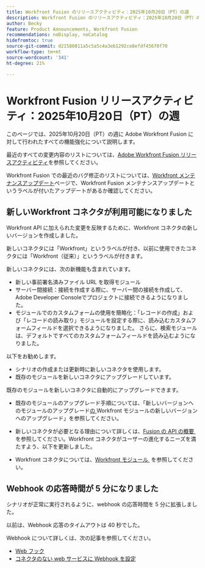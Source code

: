 ```yaml
---
title: Workfront Fusion のリリースアクティビティ：2025年10月20日（PT）の週
description: Workfront Fusion のリリースアクティビティ：2025年10月20日（PT）の週
author: Becky
feature: Product Announcements, Workfront Fusion
recommendations: noDisplay, noCatalog
hidefromtoc: true
source-git-commit: d21580811a5c5a5c4a3eb1292ce8efdf45670f70
workflow-type: tm+mt
source-wordcount: '341'
ht-degree: 21%

---
```


# Workfront Fusion リリースアクティビティ：2025年10月20日（PT）の週

このページでは、2025年10月20日（PT）の週に Adobe Workfront Fusion に対して行われたすべての機能強化について説明します。

最近のすべての変更内容のリストについては、[Adobe Workfront Fusion リリースアクティビティ](/help/workfront-fusion/fusion-product-releases/fusion-release-activity.md)を参照してください。

Workfront Fusion での最近のバグ修正のリストについては、[Workfront メンテナンスアップデート](https://experienceleague.adobe.com/en/docs/workfront-known-issues/releases/current-updates)ページで、Workfront Fusion メンテナンスアップデートというラベルが付いたアップデートがあるか確認してください。


## 新しいWorkfront コネクタが利用可能になりました

Workfront API に加えられた変更を反映するために、Workfront コネクタの新しいバージョンを作成しました。

新しいコネクタには「Workfront」というラベルが付き、以前に使用できたコネクタには「Workfront（従来）」というラベルが付きます。

新しいコネクタには、次の新機能も含まれています。

* 新しい事前署名済みファイル URL を取得モジュール
* サーバー間接続：接続を作成する際に、サーバー間の接続を作成して、Adobe Developer Consoleでプロジェクトに接続できるようになりました。
* モジュールでのカスタムフォームの使用を簡略化：「レコードの作成」および「レコードの読み取り」モジュールを設定する際に、読み込むカスタムフォームフィールドを選択できるようになりました。 さらに、検索モジュールは、デフォルトですべてのカスタムフォームフィールドを読み込むようになりました。

以下をお勧めします。

* シナリオの作成または更新時に新しいコネクタを使用します。
* 既存のモジュールを新しいコネクタにアップグレードしています。

既存のモジュールを新しいコネクタに自動的にアップグレードできます。

* 既存のモジュールのアップグレード手順については、「新しいバージョンへのモジュールのアップグレード [&#x200B; の &#x200B;](/help/workfront-fusion/manage-scenarios/update-module-to-new-version.md)Workfront モジュールの新しいバージョンへのアップグレード」を参照してください。

* 新しいコネクタが必要となる理由について詳しくは、[Fusion の API の概要 &#x200B;](/help/workfront-fusion/get-started-with-fusion/understand-fusion/api-overview.md) を参照してください。Workfront コネクタがユーザーの進化するニーズを満たすよう、以下を更新しました。

* Workfront コネクタについては、[Workfront モジュール &#x200B;](/help/workfront-fusion/references/apps-and-modules/adobe-connectors/workfront-modules.md) を参照してください。




## Webhook の応答時間が 5 分になりました

シナリオが正常に実行されるように、webhook の応答時間を 5 分に拡張しました。

以前は、Webhook 応答のタイムアウトは 40 秒でした。

Webhook について詳しくは、次の記事を参照してください。

* [Web フック](/help/workfront-fusion/references/apps-and-modules/universal-connectors/webhooks-updated.md)
* [コネクタのない web サービスに Webhook を設定](/help/workfront-fusion/create-scenarios/add-modules/receive-a-webhook-from-a-web-service.md)



